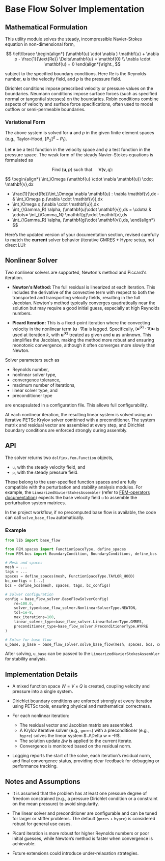 # Base Flow Solver Implementation

## Mathematical Formulation

This utility module solves the steady, incompressible Navier-Stokes equation in non-dimensional form,

$$
\left\lbrace
\begin{align*}
(\mathbf{u} \cdot \nabla ) \mathbf{u} + \nabla p - \frac{1}{\text{Re}} \Delta\mathbf{u} = \mathbf{0} \\
\nabla \cdot \mathbf{u} = 0
\end{align*}\right.,
$$

subject to the specified boundary conditions. 
Here $\text{Re}$ is the Reynolds number, $\mathbf{u}$ is the velocity field, and $p$ is the pressure field.

Dirichlet conditions impose prescribed velocity or pressure values on the boundaries.
Neumann conditions impose surface forces (such as specified normal or tangential stresses) on the boundaries.
Robin conditions combine aspects of velocity and surface force specifications, often used to model outflow or semi-permeable boundaries.

### Variational Form

The above system is solved for $\mathbf{u}$ and $p$ in the given finite element spaces (e.g., Taylor–Hood, $[P_2]^d - P_1$).

Let $\mathbf{v}$ be a test function in the velocity space and $q$ a test function in the pressure space.
The weak form of the steady Navier–Stokes equations is formulated as 

$$
\text{Find } (\mathbf{u}, p) \text{ such that } \quad \forall (\mathbf{v}, q):
$$

$$
\begin{align*}
\int_\Omega (\mathbf{u} \cdot \nabla \mathbf{u}) \cdot \mathbf{v}\,dx 
+ \frac{1}{\text{Re}}\int_\Omega \nabla \mathbf{u} : \nabla \mathbf{v}\,dx 
-& \int_\Omega p\,(\nabla \cdot \mathbf{v})\,dx 
+ \int_\Omega q\,(\nabla \cdot \mathbf{u})\,dx 
+ \int_{\Gamma_R} \alpha\, (\mathbf{u}\cdot \mathbf{v})\,ds 
= \cdots\\
& \cdots= \int_{\Gamma_N} \mathbf{g}\cdot \mathbf{v}\,ds 
+ \int_{\Gamma_R} \alpha\, (\mathbf{g}\cdot \mathbf{v})\,ds,
\end{align*}
$$

Here’s the updated version of your documentation section, revised carefully to match the **current** solver behavior (iterative GMRES + Hypre setup, not direct LU):

## Nonlinear Solver

Two nonlinear solvers are supported, Newton's method and Piccard's iteration.

- **Newton's Method:**
  The full residual is linearized at each iteration.
  This includes the derivative of the convective term with respect to both the transported and transporting velocity fields, resulting in the full Jacobian.
  Newton's method typically converges quadratically near the solution but may require a good initial guess, especially at high Reynolds numbers.

- **Picard Iteration:**
  This is a fixed-point iteration where the convecting velocity in the nonlinear term $(\mathbf{u}\cdot\nabla)\mathbf{u}$ is lagged.
  Specifically, $(\mathbf{u}^{(k)}\cdot\nabla)\mathbf{u}$ is used at iteration $k$, with $\mathbf{u}^{(k)}$ treated as given and $\mathbf{u}$ as unknown. 
  This simplifies the Jacobian, making the method more robust and ensuring monotonic convergence, although it often converges more slowly than Newton.

Solver parameters such as

- Reynolds number,
- nonlinear solver type,
- convergence tolerance,
- maximum number of iterations,
- linear solver type, and
- preconditioner type

are encapsulated in a configuration file. 
This allows full configurability.

At each nonlinear iteration, the resulting linear system is solved using an iterative PETSc Krylov solver combined with a preconditioner.
The system matrix and residual vector are assembled at every step, and Dirichlet boundary conditions are enforced strongly during assembly.

## API

The solver returns two `dolfinx.fem.Function` objects,

- `u`, with the steady velocity field, and
- `p`, with the steady pressure field.

These belong to the user-specified function spaces and are fully compatible with the perturbation and stability analysis modules.
For example, the `LinearizedNavierStokesAssembler` (refer to [FEM-operators documentation](fem-operators.md)) expects the base velocity field `u` to assemble the perturbation system matrices.

In the project workflow, if no precomputed base flow is available, the code can call `solve_base_flow` automatically. 

### Example

```python
from lib import base_flow

from FEM.spaces import FunctionSpaceType, define_spaces
from FEM.bcs import BoundaryCondition, BoundaryConditions, define_bcs

# Mesh and spaces
mesh = ...
tags = ...
spaces = define_spaces(mesh, FunctionSpaceType.TAYLOR_HOOD)
bc_configs = [...] 
bcs = define_bcs(mesh, spaces, tags, bc_configs)

# Solver configuration
config = base_flow_solver.BaseFlowSolverConfig(
    re=100.0,
    solver_type=base_flow_solver.NonlinearSolverType.NEWTON,
    tol=1e-8,
    max_iterations=100,
    linear_solver_type=base_flow_solver.LinearSolverType.GMRES,
    preconditioner_type=base_flow_solver.PreconditionerType.HYPRE
)

# Solve for base flow
u_base, p_base = base_flow_solver.solve_base_flow(mesh, spaces, bcs, config)
```

After solving, `u_base` can be passed to the `LinearizedNavierStokesAssembler` for stability analysis.

## Implementation Details

- A mixed function space $W = V \times Q$ is created, coupling velocity and pressure into a single system.

- Dirichlet boundary conditions are enforced strongly at every iteration using PETSc tools, ensuring physical and mathematical correctness.

- For each nonlinear iteration:
  - The residual vector and Jacobian matrix are assembled.
  - A Krylov iterative solver (e.g., `gmres`) with a preconditioner (e.g., `hypre`) solves the linear system $ J\Delta w = -R$.
  - The solution update $\Delta w$ is applied to the current iterate.
  - Convergence is monitored based on the residual norm.

- Logging reports the start of the solve, each iteration’s residual norm, and final convergence status, providing clear feedback for debugging or performance tracking.


## Notes and Assumptions

- It is assumed that the problem has at least one pressure degree of freedom constrained (e.g., a pressure Dirichlet condition or a constraint on the mean pressure) to avoid singularity.

- The linear solver and preconditioner are configurable and can be tuned for larger or stiffer problems.
The default (`gmres` + `hypre`) is considered robust for general use cases.

- Picard iteration is more robust for higher Reynolds numbers or poor initial guesses, while Newton’s method is faster when convergence is achievable.

- Future extensions could introduce under-relaxation strategies.
